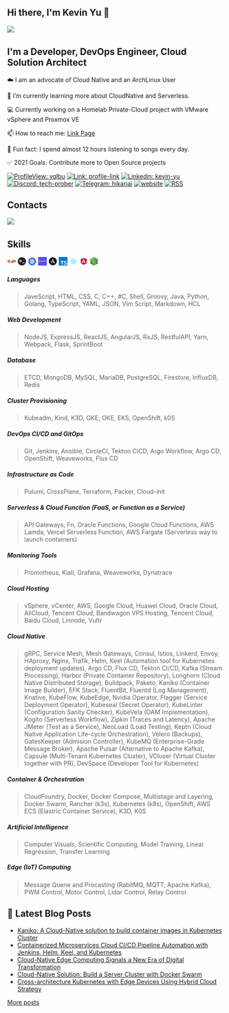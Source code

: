 ## Hi there, I'm Kevin Yu 👋 

[![](https://img.shields.io/badge/www.hikariai.net-up-brightegreen?style=for-the-badge)](https://hikariai.net)

## I'm a Developer, DevOps Engineer, Cloud Solution Architect

☁️ I am an advocate of Cloud Native and an ArchLinux User

🌱 I’m currently learning more about CloudNative and Serverless.

💻 Currently working on a Homelab Private-Cloud project with VMware vSphere and Proxmox VE

📫 How to reach me: [Link Page](https://link.hikariai.net)

🎵 Fun fact: I spend almost 12 hours listening to songs every day.

✅ 2021 Goals: Contribute more to Open Source projects

[![ProfileView: yqlbu](https://komarev.com/ghpvc/?username=yqlbu&label=PROFILE+VIEWS&color=red&style=flat-square)](https://github.com/yqlbu)
[![Link: profile-link](https://img.shields.io/badge/-Profile%20Link-gray?style=flat-square&logo=Artifact%20Hub&logoColor=white&link=https://www.linkedin.com/in/chinglong-kevin-yu)](https://www.linkedin.com/in/chinglong-kevin-yu)
[![Linkedin: kevin-yu](https://img.shields.io/badge/-Kevin%20Yu-blue?style=flat-square&logo=Linkedin&logoColor=white&link=https://www.linkedin.com/in/chinglong-kevin-yu)](https://www.linkedin.com/in/chinglong-kevin-yu)
[![Discord: tech-prober](https://img.shields.io/badge/-Discord-blueviolet?style=flat-square&logo=Discord&logoColor=white&link=https://discord.gg/hyNwvjtBJ7)](https://discord.gg/hyNwvjtBJ7)
[![Telegram: hikariai](https://img.shields.io/badge/-Telegram-blue?style=flat-square&logo=Telegram&logoColor=white&link=https://t.me/hikariai_channel)](https://discord.gg/hyNwvjtBJ7)
[![website](https://img.shields.io/badge/Personal%20Website-hikariai.net-brightgreen?style=flat-square&logo=Hugo)](https://hikariai.net/)
[![RSS](https://img.shields.io/badge/RSS-hikariai.net-yellow?style=flat-square&logo=rss)](https://www.hikariai.net/index.xml)


## Contacts

[![](https://img.shields.io/badge/link.hikariai.net-up-brightegreen?style=for-the-badge)](https://link.hikariai.net)

## Skills
<code><img height="20" src="https://raw.githubusercontent.com/github/explore/80688e429a7d4ef2fca1e82350fe8e3517d3494d/topics/git/git.png"></code>
<code><img height="20" src="https://raw.githubusercontent.com/github/explore/80688e429a7d4ef2fca1e82350fe8e3517d3494d/topics/terminal/terminal.png"></code>
<code><img height="20" src="https://raw.githubusercontent.com/github/explore/80688e429a7d4ef2fca1e82350fe8e3517d3494d/topics/kubernetes/kubernetes.png"></code>
<code><img height="20" src="https://raw.githubusercontent.com/github/explore/80688e429a7d4ef2fca1e82350fe8e3517d3494d/topics/terraform/terraform.png"></code>
<code><img height="20" src="https://raw.githubusercontent.com/github/explore/80688e429a7d4ef2fca1e82350fe8e3517d3494d/topics/ansible/ansible.png"></code>
<code><img height="20" src="https://raw.githubusercontent.com/github/explore/80688e429a7d4ef2fca1e82350fe8e3517d3494d/topics/typescript/typescript.png"></code>
<code><img height="20" src="https://raw.githubusercontent.com/github/explore/80688e429a7d4ef2fca1e82350fe8e3517d3494d/topics/react/react.png"></code>
<code><img height="20" src="https://raw.githubusercontent.com/github/explore/80688e429a7d4ef2fca1e82350fe8e3517d3494d/topics/angular/angular.png"></code>
<code><img height="20" src="https://raw.githubusercontent.com/github/explore/80688e429a7d4ef2fca1e82350fe8e3517d3494d/topics/nodejs/nodejs.png"></code>   

##### Languages

> JaveScript, HTML, CSS, C, C++, #C, Shell, Groovy, Java, Python, Golang, TypeScript, YAML, JSON, Vim Script, Markdown, HCL

##### Web Development

> NodeJS, ExpressJS, ReactJS, AngularJS, RxJS, RestfulAPI, Yarn, Webpack, Flask, SprintBoot

##### Database

> ETCD, MongoDB, MySQL, MariaDB, PostgreSQL, Firestore, InfluxDB, Redis

##### Cluster Provisioning

> Kubeadm, Kind, K3D, GKE, OKE, EKS, OpenShift, k0S

##### DevOps CI/CD and GitOps

> Git, Jenkins, Ansible, CircleCI, Tekton CICD, Argo Workflow, Argo CD, OpenShift, Weaveworks, Flux CD

##### Infrastructure as Code

> Pulumi, CrossPlane, Terraform, Packer, Cloud-init

##### Serverless & Cloud Function (FaaS, or Function as a Service)

> API Gateways, Fn, Oracle Functions, Google Cloud Functions, AWS Lamda, Vercel Serverless Function, AWS Fargate (Serverless way to launch containers)

##### Monitoring Tools

> Promotheus, Kiali, Grafana, Weaveworks, Dynatrace

##### Cloud Hosting

> vSphere, vCenter, AWS, Google Cloud, Huawei Cloud, Oracle Cloud, AliCloud, Tencent Cloud, Bandwagon VPS Hosting, Tencent Cloud, Baidu Cloud, Linnode, Vultr

##### Cloud Native

> gRPC, Service Mesh, Mesh Gateways, Consul, Istios, Linkerd, Envoy, HAproxy, Nginx, Trafik, Helm, Keel (Automation tool for Kubernetes deployment updates), Argo CD, Flux CD, Tekton CI/CD, Kafka (Stream Processing), Harbor (Private Container Repository), Longhorn (Cloud Native Distributed Storage), Buildpack, Paketo, Kaniko (Container Image Builder), EFK Stack, FluentBit, Fluentd (Log Management), Knative, KubeFlow, KubeEdge, Nvidia Operator, Flagger (Service Deployment Operator), Kubeseal (Secret Operator), KubeLinter (Configuration Sanity Checker), KubeVela (OAM Implementation), Kogito (Serverless Workflow), Zipkin (Traces and Latency), Apache JMeter (Test as a Service), NeoLoad (Load Testing), Keptn (Cloud Native Application Life-cycle Orchestration), Velero (Backups), GatesKeeper (Admision Controller), KubeMQ (Enterprise-Grade Message Broker), Apache Pulsar (Alternative to Apache Kafka), Capsule (Multi-Tenant Kubernetes Cluster), VCluser (Virtual Cluster together with PR), DevSpace (Developer Tool for Kubernetes)

##### Container & Orchestration

> CloudFoundry, Docker, Docker Compose, Multistage and Layering, Docker Swarm, Rancher (k3s), Kubernetes (k8s), OpenShift, AWS ECS (Elastric Container Service), K3D, K0S

##### Artificial Intelligence

> Computer Visuals, Scientific Computing, Model Training, Linear Regression, Transfer Learning

##### Edge (IoT) Computing

> Message Quene and Procasting (RabitMQ, MQTT, Apache Kafka), PWM Control, Motor Control, Lidar Control, Relay Control

## 📕  Latest Blog Posts

<!-- BLOG-POST-LIST:START -->
- [Kaniko: A Cloud-Native solution to build container images in Kubernetes Cluster](https://hikariai.net/blog/22-kaniko-a-cloud-native-solution-to-build-container-images-in-kubernetes-cluster)
- [Containerized Microservices Cloud CI/CD Pipeline Automation with Jenkins, Helm, Keel, and Kubernetes](https://hikariai.net/blog/21-containerized-microservices-cloud-cicd-pipeline-automation/)
- [Cloud-Native Edge Computing Signals a New Era of Digital Transformation](https://hikariai.net/blog/20-cloud-native-edge-computing-signals-a-new-era-of-digital-transformation/)
- [Cloud-Native Solution: Build a Server Cluster with Docker Swarm](https://hikariai.net/blog/19-cloud-native-solution-build-a-server-cluster-with-docker-swarm/)
- [Cross-architecture Kubernetes with Edge Devices Using Hybrid Cloud Strategy](https://hikariai.net/blog/18-cross-architecture-kubernetes-with-edge-devices-using-hybrid-cloud-strategy/)
<!-- BLOG-POST-LIST:END -->

<u>[More posts](https://hikariai.net)</u>








